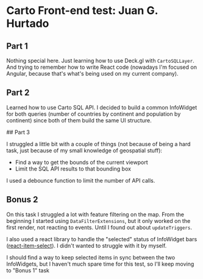 # Carto Front-end test: Juan G. Hurtado

## Part 1

Nothing special here. Just learning how to use Deck.gl with `CartoSQLLayer`. And trying to remember how to write React code (nowadays I'm focused on Angular, because that's what's being used on my current company).

## Part 2

Learned how to use Carto SQL API. I decided to build a common InfoWidget for both queries (number of countries by continent and population by continent) since both of them build the same UI structure.

## Part 3

I struggled a little bit with a couple of things (not because of being a hard task, just because of my small knowledge of geospatial stuff):

- Find a way to get the bounds of the current viewport
- Limit the SQL API results to that bounding box

I used a debounce function to limit the number of API calls.

## Bonus 2

On this task I struggled a lot with feature filtering on the map. From the beginning I started using `DataFilterExtensions`, but it only worked on the first render, not reacting to events. Until I found out about `updateTriggers`.

I also used a react library to handle the "selected" status of InfoWidget bars ([react-item-select](https://github.com/goldenshun/react-item-select)). I didn't wanted to struggle with it by myself.

I should find a way to keep selected items in sync between the two InfoWidgets, but I haven't much spare time for this test, so I'll keep moving to "Bonus 1" task
